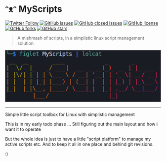 # ᵔᴥᵔ MyScripts
[![Twitter Follow](https://img.shields.io/twitter/follow/davidbl.svg?style=social&label=Follow)](https://twitter.com/davidbl) [![GitHub issues](https://img.shields.io/github/issues/kawaiipantsu/myscripts.svg)](https://github.com/kawaiipantsu/myscripts/issues) [![GitHub closed issues](https://img.shields.io/github/issues-closed/kawaiipantsu/myscripts.svg)](https://github.com/kawaiipantsu/myscripts/issues) [![GitHub license](https://img.shields.io/github/license/kawaiipantsu/myscripts.svg)](https://github.com/kawaiipantsu/myscripts/blob/master/LICENSE) [![GitHub forks](https://img.shields.io/github/forks/kawaiipantsu/myscripts.svg)](https://github.com/kawaiipantsu/myscripts/network) [![GitHub stars](https://img.shields.io/github/stars/kawaiipantsu/myscripts.svg)](https://github.com/kawaiipantsu/myscripts/stargazers)
> A mishmash of scripts, in a simplistic linux script management solution

![MyScripts](doc/github/console-logo.png)

---

Simple little script toolbox for Linux with simplistic management

This is in my early todo phase ...
Still figuring out the main layout and how i want it to operate

But the whole idea is just to have a little "script platform" to manage my active scripts etc.
And to keep it all in one place and behind git revisions.

:)

